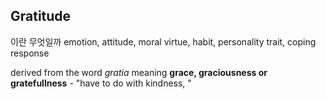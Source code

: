 ## Gratitude
이란 무엇일까
emotion, attitude, moral virtue, habit, personality trait, coping response

derived from the word *gratia* meaning **grace, graciousness or gratefullness** - "have to do with kindness, "